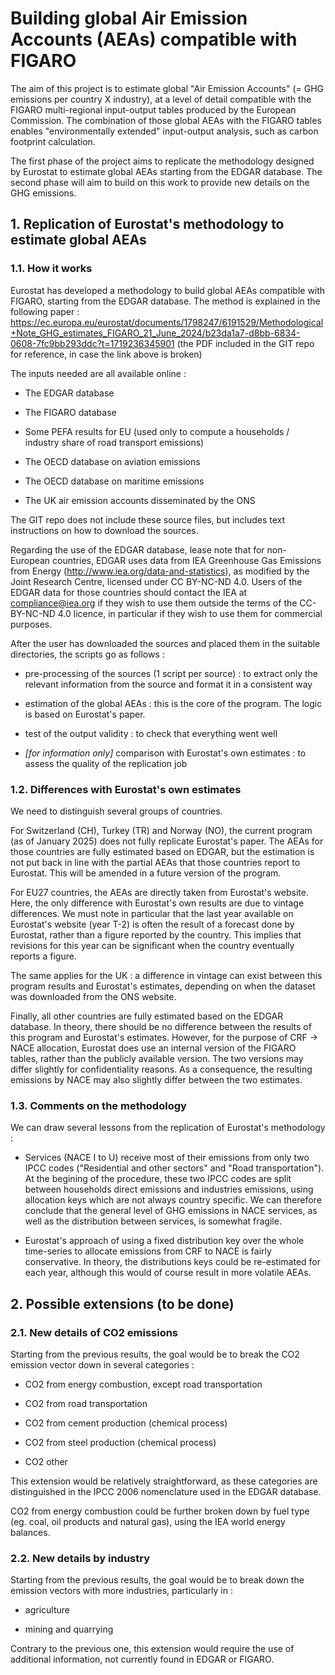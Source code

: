 # Building global Air Emission Accounts (AEAs) compatible with FIGARO

The aim of this project is to estimate global "Air Emission Accounts" (=
GHG emissions per country X industry), at a level of detail compatible
with the FIGARO multi-regional input-output tables produced by the
European Commission. The combination of those global AEAs with the
FIGARO tables enables "environmentally extended" input-output analysis,
such as carbon footprint calculation.

The first phase of the project aims to replicate the methodology
designed by Eurostat to estimate global AEAs starting from the EDGAR
database. The second phase will aim to build on this work to provide new
details on the GHG emissions.

## 1. Replication of Eurostat's methodology to estimate global AEAs

### 1.1. How it works

Eurostat has developed a methodology to build global AEAs compatible
with FIGARO, starting from the EDGAR database. The method is explained
in the following paper :
<https://ec.europa.eu/eurostat/documents/1798247/6191529/Methodological+Note_GHG_estimates_FIGARO_21_June_2024/b23da1a7-d8bb-6834-0608-7fc9bb293ddc?t=1719236345901>
(the PDF included in the GIT repo for reference, in case the link above
is broken)

The inputs needed are all available online :

-   The EDGAR database

-   The FIGARO database

-   Some PEFA results for EU (used only to compute a households /
    industry share of road transport emissions)

-   The OECD database on aviation emissions

-   The OECD database on maritime emissions

-   The UK air emission accounts disseminated by the ONS

The GIT repo does not include these source files, but includes text
instructions on how to download the sources.

Regarding the use of the EDGAR database, lease note that for non-European countries,
EDGAR uses data from IEA Greenhouse Gas Emissions from Energy (http://www.iea.org/data-and-statistics),
as modified by the Joint Research Centre, licensed under CC BY-NC-ND 4.0.
Users of the EDGAR data for those countries should contact the IEA at compliance@iea.org
if they wish to use them outside the terms of the CC-BY-NC-ND 4.0 licence,
in particular if they wish to use them for commercial purposes.

After the user has downloaded the sources and placed them in the
suitable directories, the scripts go as follows :

-   pre-processing of the sources (1 script per source) : to extract
    only the relevant information from the source and format it in a
    consistent way

-   estimation of the global AEAs : this is the core of the program. The
    logic is based on Eurostat's paper.

-   test of the output validity : to check that everything went well

-   *[for information only]* comparison with Eurostat's own estimates :
    to assess the quality of the replication job

### 1.2. Differences with Eurostat's own estimates

We need to distinguish several groups of countries.

For Switzerland (CH), Turkey (TR) and Norway (NO), the current program
(as of January 2025) does not fully replicate Eurostat's paper. The AEAs
for those countries are fully estimated based on EDGAR, but the
estimation is not put back in line with the partial AEAs that those
countries report to Eurostat. This will be amended in a future version
of the program.

For EU27 countries, the AEAs are directly taken from Eurostat's website.
Here, the only difference with Eurostat's own results are due to vintage
differences. We must note in particular that the last year available on
Eurostat's website (year T-2) is often the result of a forecast done by
Eurostat, rather than a figure reported by the country. This implies
that revisions for this year can be significant when the country
eventually reports a figure.

The same applies for the UK : a difference in vintage can exist between
this program results and Eurostat's estimates, depending on when the
dataset was downloaded from the ONS website.

Finally, all other countries are fully estimated based on the EDGAR
database. In theory, there should be no difference between the results
of this program and Eurostat's estimates. However, for the purpose of
CRF -\> NACE allocation, Eurostat does use an internal version of the
FIGARO tables, rather than the publicly available version. The two
versions may differ slightly for confidentiality reasons. As a
consequence, the resulting emissions by NACE may also slightly differ
between the two estimates.

### 1.3. Comments on the methodology

We can draw several lessons from the replication of Eurostat's
methodology :

-   Services (NACE I to U) receive most of their emissions from
    only two IPCC codes ("Residential and other sectors" and "Road
    transportation"). At the begining of the procedure, these two IPCC codes
    are split between households direct emissions and industries
    emissions, using allocation keys which are not always country specific.
    We can therefore conclude that the general level of GHG
    emissions in NACE services, as well as the distribution between
    services, is somewhat fragile.

-   Eurostat's approach of using a fixed distribution key over the whole
    time-series to allocate emissions from CRF to NACE is fairly
    conservative. In theory, the distributions keys could be
    re-estimated for each year, although this would of course result in
    more volatile AEAs.

## 2. Possible extensions (to be done)

### 2.1. New details of CO2 emissions

Starting from the previous results, the goal would be to break the CO2
emission vector down in several categories :

-   CO2 from energy combustion, except road transportation

-   CO2 from road transportation

-   CO2 from cement production (chemical process)

-   CO2 from steel production (chemical process)

-   CO2 other

This extension would be relatively straightforward, as these categories
are distinguished in the IPCC 2006 nomenclature used in the EDGAR
database.

CO2 from energy combustion could be further broken down by fuel type
(eg. coal, oil products and natural gas), using the IEA world energy
balances.

### 2.2. New details by industry

Starting from the previous results, the goal would be to break down the
emission vectors with more industries, particularly in :

-   agriculture

-   mining and quarrying

Contrary to the previous one, this extension would require the use of
additional information, not currently found in EDGAR or FIGARO.
